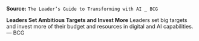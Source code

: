 **Source:** `The Leader’s Guide to Transforming with AI _ BCG`

**Leaders Set Ambitious Targets and Invest More**
Leaders set big targets and invest more of their budget and resources in digital and AI capabilities. — BCG
